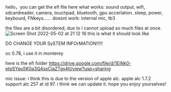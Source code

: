 hello，you can get the efi file here
what works: sound output, wifi, sdcardreader, camera, touchpad, bluetooth, gpu accerlation. sleep, power, keybourd, FNkeys......
doesnt work: internal mic, tb3


the files are a bit disordered, due to i cannot upload so much files at once.
![Screen Shot 2022-05-02 at 21 12 16](https://user-images.githubusercontent.com/103473444/166239379-274fc099-50d0-46f7-8719-1bbb340b6182.png)
this is what it should look like


DO CHANGE YOUR SySTEM INFOrMATION!!!!!

oc 0.78, i use it in monterey

here is the efi folder
https://drive.google.com/file/d/1EiNk0-etpSYqu5K0a3Q4ssCjaZTgx4tl/view?usp=sharing

mic issue: i think this is due to the version of apple alc. apple alc 1.7.2 support alc 257 at id 97. i think we can update it.
hope you enjoy yourselves!
